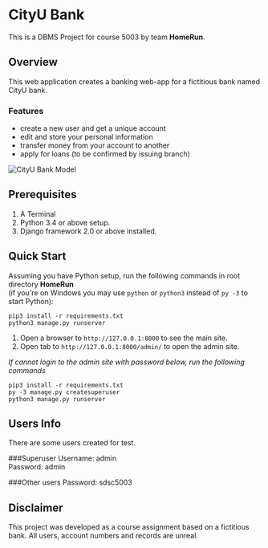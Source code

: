 # CityU Bank
This is a DBMS Project for course 5003 by team **HomeRun**.

## Overview

This web application creates a banking web-app for a fictitious bank named CityU bank.

### Features

* create a new user and get a unique account
* edit and store your personal information
* transfer money from your account to another
* apply for loans (to be confirmed by issuing branch)

![CityU Bank Model](https://raw.githubusercontent.com/hiiragimei/HomeRun/main/static/images/Banking%20DBMS.jpg)

## Prerequisites

1. A Terminal
2. Python 3.4 or above setup.
3. Django framework 2.0 or above installed.

## Quick Start

Assuming you have Python setup, run the following commands in root directory **HomeRun** \
(if you're on Windows you may use `python` or `python3` instead of `py -3` to start Python):

   ```
   pip3 install -r requirements.txt
   python3 manage.py runserver
   ```

1. Open a browser to `http://127.0.0.1:8000` to see the main site.
2. Open tab to `http://127.0.0.1:8000/admin/` to open the admin site.

*If cannot login to the admin site with password below, run the following commands*

   ```
   pip3 install -r requirements.txt
   py -3 manage.py createsuperuser
   python3 manage.py runserver
   ```

## Users Info

There are some users created for test.

###Superuser
Username: admin \
Password: admin

###Other users
Password: sdsc5003

## Disclaimer
This project was developed as a course assignment based on a fictitious bank. 
All users, account numbers and records are unreal.